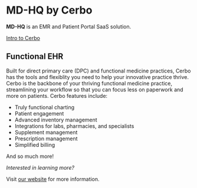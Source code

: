 # MD-HQ by Cerbo

**MD-HQ** is an EMR and Patient Portal SaaS solution.

[Intro to Cerbo](https://vimeo.com/428667176)

## Functional EHR

Built for direct primary care (DPC) and functional medicine practices, Cerbo has the tools and flexiblity you need to help your innovative practice thrive. Cerbo is the backbone of your thriving functional medicine practice, streamlining your workflow so that you can focus less on paperwork and more on patients. Cerbo features include:

- Truly functional charting
- Patient engagement
- Advanced inventory management
- Integrations for labs, pharmacies, and specialists
- Supplement management
- Prescription management
- Simplified billing

And so much more!

_Interested in learning more?_

Visit [our website](https://cer.bo/) for more information.

